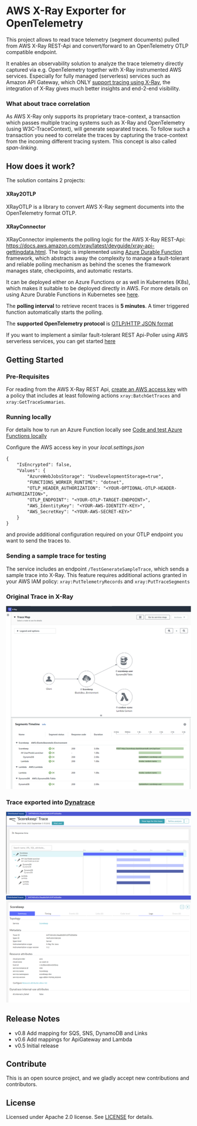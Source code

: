 # AWS X-Ray Exporter for OpenTelemetry

This project allows to read trace telemetry (segment documents) pulled from AWS X-Ray REST-Api and convert/forward to an OpenTelemetry OTLP compatible endpoint. 

It enables an observability solution to analyze the trace telemetry directly captured via e.g. OpenTelemetry together with X-Ray instrumented AWS services. Especially for fully managed (serverless) services such as Amazon API Gateway, which ONLY [support tracing using X-Ray](https://docs.aws.amazon.com/apigateway/latest/developerguide/apigateway-enabling-xray.html), the integration of X-Ray gives much better insights and end-2-end visibility. 

### What about trace correlation 
As AWS X-Ray only supports its proprietary trace-context, a transaction which passes multiple tracing systems such as X-Ray and OpenTelemetry (using W3C-TraceContext), will generate separated traces. To follow such a transaction you need to correlate the traces by capturing the trace-context from the incoming different tracing system. This concept is also called *span-linking*. 

## How does it work?

The solution contains 2 projects: 
#### XRay2OTLP
XRayOTLP is a library to convert AWS X-Ray segment documents into the OpenTelemetry format OTLP. 

#### XRayConnector
XRayConnector implements the polling logic for the AWS X-Ray REST-Api: https://docs.aws.amazon.com/xray/latest/devguide/xray-api-gettingdata.html. The logic is implemented using [Azure Durable Function](https://learn.microsoft.com/en-us/azure/azure-functions/durable/durable-functions-overview?tabs=in-process%2Cv3-model%2Cv1-model&pivots=csharp) framework, which abstracts away the complexity to manage a fault-tolerant and reliable polling mechanism as behind the scenes the framework manages state, checkpoints, and automatic restarts. 

It can be deployed either on Azure Functions or as well in Kubernetes (K8s), which makes it suitable to be deployed directly in AWS. For more details on using Azure Durable Functions in Kubernetes see [here](https://microsoft.github.io/durabletask-mssql/#/kubernetes). 

The **polling interval** to retrieve recent traces is **5 minutes**. A timer triggered function automatically starts the polling. 

The **supported OpenTelemetry protocol** is [OTLP/HTTP JSON format](https://opentelemetry.io/docs/reference/specification/protocol/otlp/#otlphttp)

If you want to implement a similar fault-tolerant REST Api-Poller using AWS serverless services, you can get started [here](https://github.com/aws-samples/sam-api-poller)

## Getting Started

### Pre-Requisites
For reading from the AWS X-Ray REST Api, [create an AWS access key](https://docs.aws.amazon.com/powershell/latest/userguide/pstools-appendix-sign-up.html) with a policy that includes at least following actions ```xray:BatchGetTraces``` and ```xray:GetTraceSummaries```.

### Running locally
For details how to run an Azure Function locally see [Code and test Azure Functions locally](https://learn.microsoft.com/en-us/azure/azure-functions/functions-develop-local)

Configure the AWS access key in your *local.settings.json* 
```
{
    "IsEncrypted": false,
    "Values": {
        "AzureWebJobsStorage": "UseDevelopmentStorage=true",
        "FUNCTIONS_WORKER_RUNTIME": "dotnet",
        "OTLP_HEADER_AUTHORIZATION": "<YOUR-OPTIONAL-OTLP-HEADER-AUTHORIZATION>",
        "OTLP_ENDPOINT": "<YOUR-OTLP-TARGET-ENDPOINT>",
        "AWS_IdentityKey": "<YOUR-AWS-IDENTITY-KEY>",
        "AWS_SecretKey": "<YOUR-AWS-SECRET-KEY>"
    }
}

```
and provide additional configuration required on your OTLP endpoint you want to send the traces to.

### Sending a sample trace for testing
The service includes an endpoint ```/TestGenerateSampleTrace```, which sends a sample trace into X-Ray. This feature requires additional actions granted in your AWS IAM policy: ```xray:PutTelemetryRecords``` and ```xray:PutTraceSegments```

### Original Trace in X-Ray
![X-Ray](images/x-ray.png)

### Trace exported into [Dynatrace](http://www.dynatrace.com)
![Dynatrace](images/dynatrace-1.png)
![Span setails](images/dynatrace-2.png)
## Release Notes
* v0.8 Add mapping for SQS, SNS, DynamoDB and Links
* v0.6 Add mappings for ApiGateway and Lambda
* v0.5 Initial release 

## Contribute
This is an open source project, and we gladly accept new contributions and contributors.  

## License
Licensed under Apache 2.0 license. See [LICENSE](LICENSE) for details.

